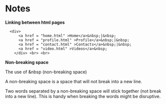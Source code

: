 # Notes

**Linking between html pages**
```
  <div>
      <a href = "home.html" >Home</a>&nbsp;|&nbsp;
      <a href = "profile.html" >Profile</a>&nbsp;|&nbsp;
      <a href = "contact.html" >Contacts</a>&nbsp;|&nbsp;
      <a href = "video.html" >Videos</a>&nbsp;
    </div> <br> <br>
```
**Non-breaking space**

The use of &nbsp (non-breaking space) 

A non-breaking space is a space that will not break into a new line.

Two words separated by a non-breaking space will stick together (not break into a new line). This is handy when breaking the words might be disruptive.
